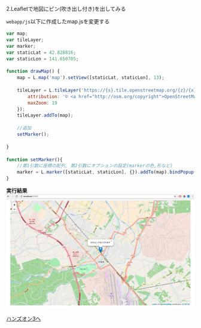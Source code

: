 2.Leafletで地図にピン(吹き出し付き)を出してみる

`webapp/js`以下に作成したmap.jsを変更する

```javascript
var map;
var tileLayer;
var marker;
var staticLat = 42.828816;
var staticLon = 141.650705;

function drawMap() {
    map = L.map('map').setView([staticLat, staticLon], 13);

    tileLayer = L.tileLayer('https://{s}.tile.openstreetmap.org/{z}/{x}/{y}.png', {
        attribution: '© <a href="http://osm.org/copyright">OpenStreetMap</a> contributors, <a href="http://creativecommons.org/licenses/by-sa/2.0/">CC-BY-SA</a>',
        maxZoom: 19
    });
    tileLayer.addTo(map);
    
    //追加
    setMarker();

} 

function setMarker(){
    //第1引数に座標の配列, 第2引数にオプションの設定(markerの色,形など)
    marker = L.marker([staticLat, staticLon], {}).addTo(map).bindPopup('吹き出しが表示されます');
}
```

**実行結果**
![地図](./HandsOn02.jpg)

[ハンズオン3へ](./HandsOn03.md)